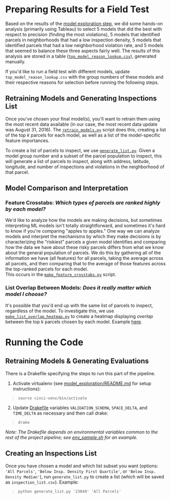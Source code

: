 # Preparing Results for a Field Test 
Based on the results of the [model exploration step](../model_exploration/), 
we did some hands-on analysis (primarily using Tableau) to select 5 models 
that did the best with respect to precision (finding the 
most violations), 5 models that identified parcels in neighborhoods that had a low
inspection density, 5 models that identified parcels that had a low
neighborhood violation rate, and 5 models that seemed to balance these three 
aspects fairly well. The results of this analysis are stored in a table 
([`top_model_reason_lookup.csv`](top_model_reason_lookup.csv)), generated manually.

If you'd like to run a field test with different models, update 
`top_model_reason_lookup.csv` with the group numbers of these models and their 
respective reasons for selection before running the following steps.

## Retraining Models and Generating Inspections List
Once you've chosen your final model(s), you'll want to retrain them using 
the most recent data available (in our case, the most recent data update was 
August 31, 2016). The [`retrain_models.py`](retrain_models.py) script does this, 
creating a list of the top *k* parcels for each model, as well as a list of the 
model-specific feature importances.

To create a list of parcels to inspect, we use [`generate_list.py`](generate_list.py). 
Given a model group number and a subset of the parcel population to inspect, 
this will generate a list of parcels to inspect, along with address, latitude, longitude, 
and number of inspections and violations in the neighborhood of that parcel.

## Model Comparison and Interpretation
### Feature Crosstabs: **_Which types of parcels are ranked highly by each model?_**
We'd like to analyze how the models are making decisions, but sometimes 
interpreting ML models isn't totally straightforward, and sometimes it's 
hard to know if you're comparing "apples to apples." One way we can analyze models
and interpret the mechanisms by which they make decisions is by characterizing the 
"riskiest" parcels a given model identifies and comparing how the data we have about
these risky parcels differs from what we know about the general population of parcels. We do
this by gathering all of the information we have (all features) for all 
parcels, taking the average across all parcels, and then comparing that to
the average of those features across the top-ranked parcels for each model.  
This occurs in the [`make_feature_crosstabs.py`](make_feature_crosstabs.py)
script. 

### List Overlap Between Models: **_Does it really matter which model I choose?_**
It's possible that you'd end up with the same list of parcels to inspect, 
regardless of the model. To investigate this, we use [`make_list_overlap_heatmap.py`](make_list_overlap_heatmap.py)
to create a heatmap displaying *overlap* between the top *k* parcels chosen 
by each model. Example [here](list_overlap_heatmap.png).

# Running the Code
## Retraining Models & Generating Evaluations
There is a Drakefile specifying the steps to run this part of the pipeline.
1. Activate virtualenv (see [model_exploration/README.md](../model_exploration/README.md) 
for setup instructions):
> `source cinci-venv/bin/activate` 
2. Update [Drakefile](Drakefile) variables `VALIDATION_SCHEMA`, `SPACE_DELTA`, and `TIME_DELTA`
as necessary and then call drake:
> `drake`

*Note: The Drakefile depends on environmental variables common to the rest of the
project pipeline; see [env_sample.sh](../../env_sample.sh) for an example.*

## Creating an Inspections List
Once you have chosen a model and which list subset you want (options: `'All Parcels'`,
`'Below Insp. Density First Quartile'`, or `'Below Insp. Density Median'`), run
`generate_list.py` to create a list (which will be saved as `inspection_list.csv`). Example:
> `python generate_list.py '23049' 'All Parcels'`